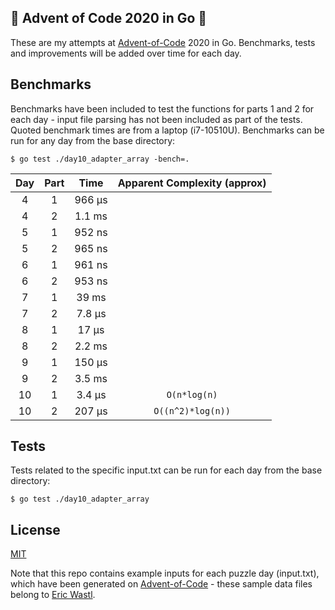 ## :christmas_tree: Advent of Code 2020 in Go :christmas_tree:
These are my attempts at [Advent-of-Code](https://adventofcode.com) 2020 in Go. Benchmarks, tests and improvements will be added over time for each day.

## Benchmarks
Benchmarks have been included to test the functions for parts 1 and 2 for each day - input file parsing has not been included as part of the tests. Quoted benchmark times are from a laptop (i7-10510U). Benchmarks can be run for any day from the base directory:
```
$ go test ./day10_adapter_array -bench=.
```
| Day | Part | Time | Apparent Complexity (approx) |
| :---: | :---: | :---: | :---: |
| 4 | 1 | 966 μs ||
| 4 | 2 | 1.1 ms ||
| 5 | 1 | 952 ns ||
| 5 | 2 | 965 ns ||
| 6 | 1 | 961 ns ||
| 6 | 2 | 953 ns ||
| 7 | 1 | 39 ms ||
| 7 | 2 | 7.8 μs ||
| 8 | 1 | 17 μs ||
| 8 | 2 | 2.2 ms ||
| 9 | 1 | 150 μs ||
| 9 | 2 | 3.5 ms ||
| 10 | 1 | 3.4 μs | ```O(n*log(n)``` |
| 10 | 2 | 207 μs | ```O((n^2)*log(n))``` |

## Tests
Tests related to the specific input.txt can be run for each day from the base directory:
```
$ go test ./day10_adapter_array
```

## License
[MIT](LICENSE)  

Note that this repo contains example inputs for each puzzle day (input.txt), which have been generated on [Advent-of-Code](https://adventofcode.com) - these sample data files belong to [Eric Wastl](https://twitter.com/ericwastl).
